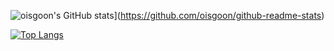 ![oisgoon's GitHub stats](https://github-readme-stats.vercel.app/api?username=oisgoon&show_icons=true&theme=github_dark&repo=github-readme-stats)](https://github.com/oisgoon/github-readme-stats)

[![Top Langs](https://github-readme-stats.vercel.app/api/top-langs/?username=oisgoon)](https://github.com/oisgoon/github-readme-stats)
